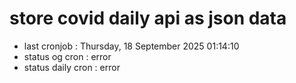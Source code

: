 # store covid daily api as json data

- last cronjob : Thursday, 18 September 2025 01:14:10
- status og cron : error
- status daily cron : error
      
      